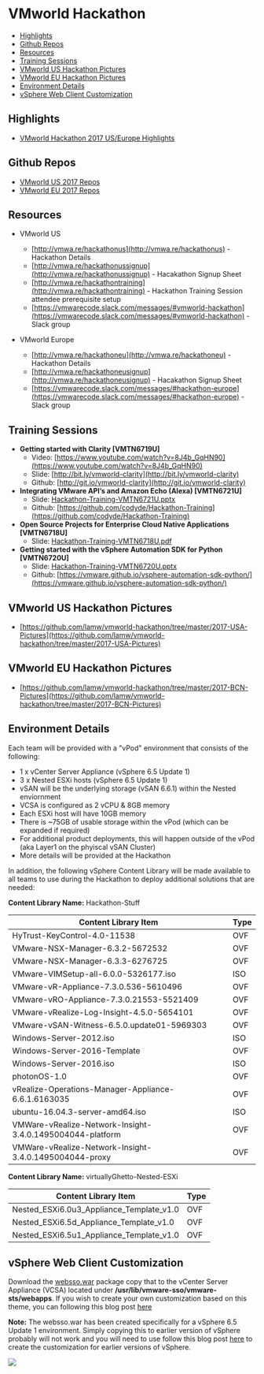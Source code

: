 # VMworld Hackathon

* [Highlights](#highlights)
* [Github Repos](#github-repos)
* [Resources](#resources)
* [Training Sessions](#training-sessions)
* [VMworld US Hackathon Pictures](#vmworld-us-hackathon-pictures)
* [VMworld EU Hackathon Pictures](#vmworld-us-hackathon-pictures)
* [Environment Details](#environment-details)
* [vSphere Web Client Customization](#vsphere-web-client-customization)

## Highlights

  * [VMworld Hackathon 2017 US/Europe Highlights](http://www.virtuallyghetto.com/2017/09/vmworld-hackathon-2017-highlights.html)

## Github Repos

* [VMworld US 2017 Repos](2017-Github-Repos/README.md)
* [VMworld EU 2017 Repos](2017-Github-Repos/README.md)

## Resources

* VMworld US
  * [http://vmwa.re/hackathonus](http://vmwa.re/hackathonus) - Hackathon Details
  * [http://vmwa.re/hackathonussignup](http://vmwa.re/hackathonussignup) - Hacakathon Signup Sheet
  * [http://vmwa.re/hackathontraining](http://vmwa.re/hackathontraining) - Hackathon Training Session attendee prerequisite setup
  * [https://vmwarecode.slack.com/messages/#vmworld-hackathon](https://vmwarecode.slack.com/messages/#vmworld-hackathon) - Slack group

* VMworld Europe
  * [http://vmwa.re/hackathoneu](http://vmwa.re/hackathoneu) - Hackathon Details
  * [http://vmwa.re/hackathoneusignup](http://vmwa.re/hackathoneusignup) - Hacakathon Signup Sheet
  * [https://vmwarecode.slack.com/messages/#hackathon-europe](https://vmwarecode.slack.com/messages/#hackathon-europe) - Slack group

## Training Sessions

* **Getting started with Clarity [VMTN6719U]**
  * Video: [https://www.youtube.com/watch?v=8J4b_GqHN90](https://www.youtube.com/watch?v=8J4b_GqHN90)
  * Slide: [http://bit.ly/vmworld-clarity](http://bit.ly/vmworld-clarity)
  * Github: [http://git.io/vmworld-clarity](http://git.io/vmworld-clarity)
* **Integrating VMware API’s and Amazon Echo (Alexa) [VMTN6721U]**
  * Slide: [Hackathon-Training-VMTN6721U.pptx](https://github.com/lamw/vmworld-hackathon/raw/master/Training/Hackathon-Training-VMTN6721U.pptx)
  * Github: [https://github.com/codyde/Hackathon-Training](https://github.com/codyde/Hackathon-Training)
* **Open Source Projects for Enterprise Cloud Native Applications [VMTN6718U]**
  * Slide: [Hackathon-Training-VMTN6718U.pdf](https://github.com/lamw/vmworld-hackathon/raw/master/Training/Hackathon-Training-VMTN6718U.pdf)
* **Getting started with the vSphere Automation SDK for Python [VMTN6720U]**
  * Slide: [Hackathon-Training-VMTN6720U.pptx](https://github.com/lamw/vmworld-hackathon/raw/master/Training/Hackathon-Training-VMTN6720U.pptx)
  * Github: [https://vmware.github.io/vsphere-automation-sdk-python/](https://vmware.github.io/vsphere-automation-sdk-python/)

## VMworld US Hackathon Pictures

* [https://github.com/lamw/vmworld-hackathon/tree/master/2017-USA-Pictures](https://github.com/lamw/vmworld-hackathon/tree/master/2017-USA-Pictures)

## VMworld EU Hackathon Pictures

* [https://github.com/lamw/vmworld-hackathon/tree/master/2017-BCN-Pictures](https://github.com/lamw/vmworld-hackathon/tree/master/2017-BCN-Pictures)

## Environment Details

Each team will be provided with a "vPod" environment that consists of the following:
  * 1 x vCenter Server Appliance (vSphere 6.5 Update 1)
  * 3 x Nested ESXi hosts (vSphere 6.5 Update 1)
  * vSAN will be the underlying storage (vSAN 6.6.1) within the Nested enviornment
  * VCSA is configured as 2 vCPU & 8GB memory
  * Each ESXi host will have 10GB memory
  * There is ~75GB of usable storage within the vPod (which can be expanded if required)
  * For additional product deployments, this will happen outside of the vPod (aka Layer1 on the phyiscal vSAN Cluster)
  * More details will be provided at the Hackathon

In addition, the following vSphere Content Library will be made available to all teams to use during the Hackathon to deploy additional solutions that are needed:

**Content Library Name:** Hackathon-Stuff

| **Content Library Item**                                | **Type** |
|-----------------------------------------------------------|------|
| HyTrust-KeyControl-4.0-11538                              | OVF  |
| VMware-NSX-Manager-6.3.2-5672532                          | OVF  |
| VMware-NSX-Manager-6.3.3-6276725                          | OVF  |
| VMware-VIMSetup-all-6.0.0-5326177.iso                     | ISO  |
| VMware-vR-Appliance-7.3.0.536-5610496                     | OVF  |
| VMware-vRO-Appliance-7.3.0.21553-5521409                  | OVF  |
| VMware-vRealize-Log-Insight-4.5.0-5654101                 | OVF  |
| VMware-vSAN-Witness-6.5.0.update01-5969303                | OVF  |
| Windows-Server-2012.iso                                   | ISO  |
| Windows-Server-2016-Template                              | OVF  |
| Windows-Server-2016.iso                                   | ISO  |
| photonOS-1.0                                              | OVF  |
| vRealize-Operations-Manager-Appliance-6.6.1.6163035       | OVF  |
| ubuntu-16.04.3-server-amd64.iso                           | ISO  |
| VMWare-vRealize-Network-Insight-3.4.0.1495004044-platform | OVF  |
| VMWare-vRealize-Network-Insight-3.4.0.1495004044-proxy    | OVF  |

**Content Library Name:** virtuallyGhetto-Nested-ESXi

| **Content Library Item**                     | **Type** |
|------------------------------------------|------|
| Nested_ESXi6.0u3_Appliance_Template_v1.0 | OVF  |
| Nested_ESXi6.5d_Appliance_Template_v1.0  | OVF  |
| Nested_ESXi6.5u1_Appliance_Template_v1.0 | OVF  |

## vSphere Web Client Customization

Download the [websso.war](vSphere-Web-Client-2017-Customization/websso.war) package copy that to the vCenter Server Appliance (VCSA) located under **/usr/lib/vmware-sso/vmware-sts/webapps**. If you wish to create your own customization based on this theme, you can following this blog post [here](http://www.virtuallyghetto.com/2017/09/vmworld-hackathon-vsphere-client-login-ui-theme.html)

**Note:** The websso.war has been created specifically for a vSphere 6.5 Update 1 environment. Simply copying this to earlier version of vSphere probably will not work and you will need to use follow this blog post [here](http://www.virtuallyghetto.com/2017/09/vmworld-hackathon-vsphere-client-login-ui-theme.html) to create the customization for earlier versions of vSphere.

![](vSphere-Web-Client-2017-Customization/VMworldHackathon-WebClientTheme.gif)